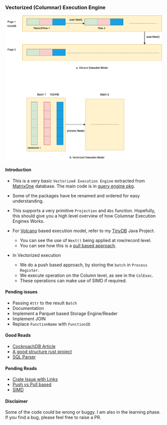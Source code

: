 ### Vectorized (Columnar) Execution Engine

![Vectorized Exec Engine](docs/img/colexec.png)

#### Introduction
- This is a very basic `Vectorized Execution Engine` extracted 
from [MatrixOne](https://github.com/matrixorigin/matrixone) database. The main code is in [query engine pkg](pkg/query_engine).

- Some of the packages have be renamed and ordered for easy understanding.

- This supports a very primitive `Projection` and `Abs` function. 
Hopefully, this should give you a high level overview of how Columnar Execution Engines Works.

- For [Volcano](https://dbms-arch.fandom.com/wiki/Volcano_Model) based execution model, refer to my [TinyDB](https://github.com/arjunsk/tiny-db/blob/816330ef0d7e3a1f56a079de1a9950ea082b76a6/src/main/java/com/arjunsk/tiny_db/server/b_query_engine/impl/basic/b_execution_engine/A_Select_RWRecordScan.java#L42) Java Project.
    - You can see the use of `Next()` being applied at row/record level.
    - You can see how this is a [pull based approach](https://justinjaffray.com/query-engines-push-vs.-pull/).
- In Vectorized execution
  - We do a push based approach, by storing the `batch` in `Process Register`.
  - We execute operation on the Column level, as see in the `ColExec`. 
  - These operations can make use of SIMD if required.


#### Pending issues
- Passing `Attr` to the result `Batch`
- Documentation
- Implement a Parquet based Storage Engine/Reader
- Implement JOIN 
- Replace `FunctionName` with `FunctionID`

#### Good Reads
- [CockroachDB Article](https://www.cockroachlabs.com/blog/how-we-built-a-vectorized-execution-engine/)
- [A good structure rust project](https://github.com/dylan-p-wong/sql-engine)
- [SQL Parser](https://github.com/myrp556/yacc_sql/tree/main)

#### Pending Reads
- [Crate Issue with Links](https://github.com/crate/crate/issues/10063)
- [Push vs Pull based](https://justinjaffray.com/query-engines-push-vs.-pull/)
- [SIMD](https://15721.courses.cs.cmu.edu/spring2023/slides/08-vectorization.pdf)

#### Disclaimer
Some of the code could be wrong or buggy. I am also in the learning phase. 
If you find a bug, please feel free to raise a PR.